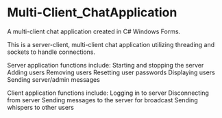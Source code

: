 # Multi-Client_ChatApplication
A multi-client chat application created in C# Windows Forms.

This is a server-client, multi-client chat application utilizing threading and sockets to handle connections.

Server application functions include:
  Starting and stopping the server
  Adding users
  Removing users
  Resetting user passwords
  Displaying users
  Sending server/admin messages
  
Client application functions include:
  Logging in to server
  Disconnecting from server
  Sending messages to the server for broadcast
  Sending whispers to other users
